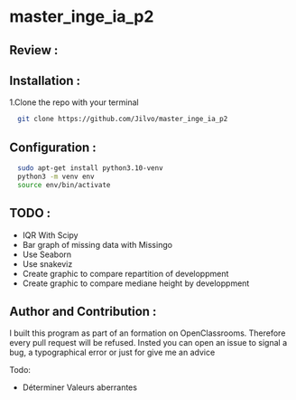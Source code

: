 # master_inge_ia_p2

## Review :

## Installation :

1.Clone the repo with your terminal

```bash
  git clone https://github.com/Jilvo/master_inge_ia_p2
```

## Configuration :

```bash
  sudo apt-get install python3.10-venv
  python3 -m venv env
  source env/bin/activate
```

## TODO :

- IQR With Scipy
- Bar graph of missing data with Missingo
- Use Seaborn
- Use snakeviz
- Create graphic to compare repartition of developpment
- Create graphic to compare mediane height by developpment

## Author and Contribution :

I built this program as part of an formation on OpenClassrooms. Therefore every pull request will be refused. Insted you can open an issue to signal a bug, a typographical error or just for give me an advice

Todo:

- Déterminer Valeurs aberrantes
